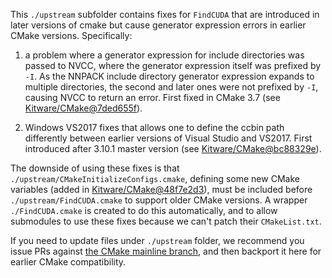 This `./upstream` subfolder contains fixes for `FindCUDA` that are introduced in
later versions of cmake but cause generator expression errors in earlier CMake
versions. Specifically:

1. a problem where a generator expression for include directories was
   passed to NVCC, where the generator expression itself was prefixed by `-I`.
   As the NNPACK include directory generator expression expands to multiple
   directories, the second and later ones were not prefixed by `-I`, causing
   NVCC to return an error. First fixed in CMake 3.7 (see
   [Kitware/CMake@7ded655f](https://github.com/Kitware/CMake/commit/7ded655f)).

2. Windows VS2017 fixes that allows one to define the ccbin path
   differently between earlier versions of Visual Studio and VS2017. First
   introduced after 3.10.1 master version (see
   [Kitware/CMake@bc88329e](https://github.com/Kitware/CMake/commit/bc88329e)).

The downside of using these fixes is that `./upstream/CMakeInitializeConfigs.cmake`,
defining some new CMake variables (added in
[Kitware/CMake@48f7e2d3](https://github.com/Kitware/CMake/commit/48f7e2d3)),
must be included before `./upstream/FindCUDA.cmake` to support older CMake
versions. A wrapper `./FindCUDA.cmake` is created to do this automatically, and
to allow submodules to use these fixes because we can't patch their
`CMakeList.txt`.

If you need to update files under `./upstream` folder, we recommend you issue PRs
against [the CMake mainline branch](https://gitlab.kitware.com/cmake/cmake/tree/master/Modules/FindCUDA.cmake),
and then backport it here for earlier CMake compatibility.
